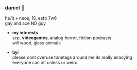 ### daniel 🎈
he/it + neos, 18, esfp 7w6
 <br> gay and ace ND guy
- **my interests**
<br> scp, **videogames**, analog horror, fiction podcasts
<br> will wood, glass animals

- **byi**
<br> please dont overuse tonetags around me its really annoying
<br> everyone can int unless ur weird
